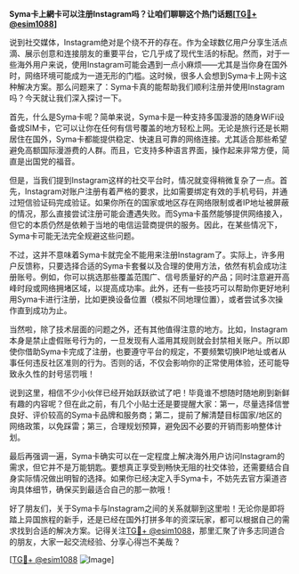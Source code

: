 **Syma卡上網卡可以注册Instagram吗？让咱们聊聊这个热门话题[[TG💪+ @esim1088](https://t.me/s/esim1088)]**

说到社交媒体，Instagram绝对是个绕不开的存在。作为全球数亿用户分享生活点滴、展示创意和连接朋友的重要平台，它几乎成了现代生活的标配。然而，对于一些海外用户来说，使用Instagram可能会遇到一点小麻烦——尤其是当你身在国外时，网络环境可能成为一道无形的门槛。这时候，很多人会想到Syma卡上网卡这种解决方案。那么问题来了：Syma卡真的能帮助我们顺利注册并使用Instagram吗？今天就让我们深入探讨一下。

首先，什么是Syma卡呢？简单来说，Syma卡是一种支持多国漫游的随身WiFi设备或SIM卡，它可以让你在任何有信号覆盖的地方轻松上网。无论是旅行还是长期居住在国外，Syma卡都能提供稳定、快速且可靠的网络连接。尤其适合那些希望避免高额国际漫游费的人群。而且，它支持多种语言界面，操作起来非常方便，简直是出国党的福音。

但是，当我们提到Instagram这样的社交平台时，情况就变得稍微复杂了一点。首先，Instagram对账户注册有着严格的要求，比如需要绑定有效的手机号码，并通过短信验证码完成验证。如果你所在的国家或地区存在网络限制或者IP地址被屏蔽的情况，那么直接尝试注册可能会遭遇失败。而Syma卡虽然能够提供网络接入，但它的本质仍然是依赖于当地的电信运营商提供的服务。因此，在某些情况下，Syma卡可能无法完全规避这些问题。

不过，这并不意味着Syma卡就完全不能用来注册Instagram了。实际上，许多用户反馈称，只要选择合适的Syma卡套餐以及合理的使用方法，依然有机会成功注册账号。例如，你可以挑选那些覆盖范围广、信号质量好的产品；同时注意避开高峰时段或网络拥堵区域，以提高成功率。此外，还有一些技巧可以帮助你更好地利用Syma卡进行注册，比如更换设备位置（模拟不同地理位置），或者尝试多次操作直到成功为止。

当然啦，除了技术层面的问题之外，还有其他值得注意的地方。比如，Instagram本身是禁止虚假账号行为的，一旦发现有人滥用其规则就会封禁相关账户。所以即使你借助Syma卡完成了注册，也要遵守平台的规定，不要频繁切换IP地址或者从事任何违反社区准则的行为。否则的话，不仅会影响你的正常使用体验，还可能导致永久性的封号惩罚哦！

说到这里，相信不少小伙伴已经开始跃跃欲试了吧！毕竟谁不想随时随地刷到新鲜有趣的内容呢？但在此之前，有几个小贴士还是要提醒大家：第一，尽量选择信誉良好、评价较高的Syma卡品牌和服务商；第二，提前了解清楚目标国家/地区的网络政策，以免踩雷；第三，合理规划预算，避免因不必要的开销而影响整体计划。

最后再强调一遍，Syma卡确实可以在一定程度上解决海外用户访问Instagram的需求，但它并不是万能钥匙。要想真正享受到畅快无阻的社交体验，还需要结合自身实际情况做出明智的选择。如果你已经决定入手Syma卡，不妨先去官方渠道咨询具体细节，确保买到最适合自己的那一款哦！

好了朋友们，关于Syma卡与Instagram之间的关系就聊到这里啦！无论你是即将踏上异国旅程的新手，还是已经在国外打拼多年的资深玩家，都可以根据自己的需求找到合适的解决方案。记得关注[TG💪+ @esim1088](https://t.me/s/esim1088)，那里汇聚了许多志同道合的朋友，大家一起交流经验、分享心得岂不美哉？

[[TG💪+ @esim1088](https://t.me/s/esim1088) ![Image](https://i.postimg.cc/4NQfJmqS/Snipaste-2025-05-13-00-14-12.png)]